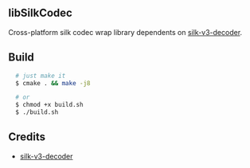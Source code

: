 ## libSilkCodec
Cross-platform silk codec wrap library dependents on [silk-v3-decoder](https://github.com/kn007/silk-v3-decoder).

## Build
```bash
  # just make it
  $ cmake . && make -j8

  # or
  $ chmod +x build.sh
  $ ./build.sh
```

## Credits
- [silk-v3-decoder](https://github.com/kn007/silk-v3-decoder)
